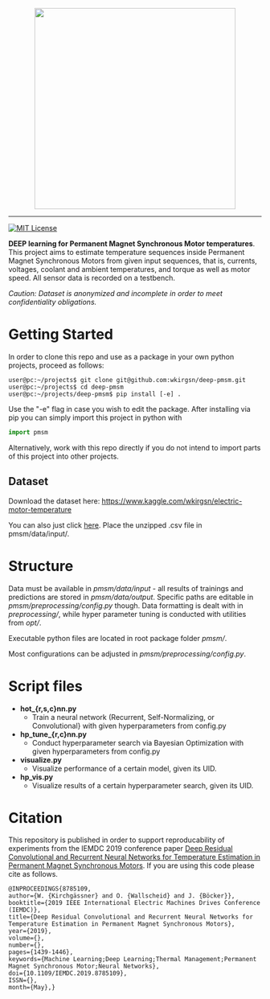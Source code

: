 
<p align="center">
  <img src="scheme.png" width="400" />
</p>

---
[![MIT License](https://img.shields.io/badge/license-MIT-blue.svg)](https://raw.githubusercontent.com/upb-lea/deep-pmsm/master/LICENSE)

**DEEP learning for Permanent Magnet Synchronous Motor temperatures**. This project aims to estimate temperature sequences inside Permanent Magnet Synchronous Motors from given input sequences, that is, 
currents, voltages, coolant and ambient temperatures, and torque as well as motor speed.
All sensor data is recorded on a testbench.

*Caution: Dataset is anonymized and incomplete in order to meet confidentiality obligations.*

# Getting Started
In order to clone this repo and use as a package in your own python projects, proceed as follows:
```
user@pc:~/projects$ git clone git@github.com:wkirgsn/deep-pmsm.git
user@pc:~/projects$ cd deep-pmsm
user@pc:~/projects/deep-pmsm$ pip install [-e] .
```
Use the "-e" flag in case you wish to edit the package. 
After installing via pip you can simply import this project in python with
```py
import pmsm
```
Alternatively, work with this repo directly if you do not intend to import parts of this project into other projects.

## Dataset
Download the dataset here:
https://www.kaggle.com/wkirgsn/electric-motor-temperature

You can also just click [here](https://www.kaggle.com/wkirgsn/electric-motor-temperature/downloads/electric-motor-temperature.zip/2).
Place the unzipped .csv file in pmsm/data/input/.

# Structure
Data must be available in *pmsm/data/input* - all results of trainings and 
predictions are stored in *pmsm/data/output*. Specific paths are editable in 
*pmsm/preprocessing/config.py* though. Data formatting is dealt with in *preprocessing/*, while hyper parameter tuning 
is conducted with utilities from *opt/*.

Executable python files are located in root package folder *pmsm/*.

Most configurations can be adjusted in *pmsm/preprocessing/config.py*.

# Script files

* **hot_{r,s,c}nn.py**
  + Train a neural network (Recurrent, Self-Normalizing, or Convolutional} with given hyperparameters from config.py
* **hp_tune_{r,c}nn.py**
  + Conduct hyperparameter search via Bayesian Optimization with given hyperparameters from config.py
* **visualize.py**
  + Visualize performance of a certain model, given its UID.
* **hp_vis.py**
  + Visualize results of a certain hyperparameter search, given its UID.

# Citation
This repository is published in order to support reproducability of experiments from the IEMDC 2019 conference paper [Deep Residual Convolutional and Recurrent Neural Networks for Temperature Estimation in Permanent Magnet Synchronous Motors](https://doi.org/10.1109/IEMDC.2019.8785109).
If you are using this code please cite as follows.
```
@INPROCEEDINGS{8785109,
author={W. {Kirchgässner} and O. {Wallscheid} and J. {Böcker}},
booktitle={2019 IEEE International Electric Machines Drives Conference (IEMDC)},
title={Deep Residual Convolutional and Recurrent Neural Networks for Temperature Estimation in Permanent Magnet Synchronous Motors},
year={2019},
volume={},
number={},
pages={1439-1446},
keywords={Machine Learning;Deep Learning;Thermal Management;Permanent Magnet Synchronous Motor;Neural Networks},
doi={10.1109/IEMDC.2019.8785109},
ISSN={},
month={May},}
```
